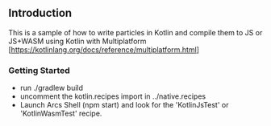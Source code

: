 ## Introduction

This is a sample of how to write particles in Kotlin and compile them to JS or JS+WASM
using Kotlin with Multiplatform [https://kotlinlang.org/docs/reference/multiplatform.html]

### Getting Started

* run ./gradlew build
* uncomment the kotlin.recipes import in ../native.recipes
* Launch Arcs Shell (npm start) and look for the 'KotlinJsTest' or 'KotlinWasmTest' recipe.
